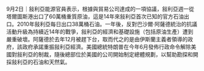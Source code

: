 9月2日｜敍利亞能源官員表示，根據與貿易公司達成的一項協議，敍利亞週一從塔爾圖斯港出口了60萬桶重質原油，這是14年來敍利亞首次已知的官方石油出口。2010年敍利亞每日出口38萬桶石油。一年後，反對巴沙爾·阿薩德統治的抗議活動升級為持續近14年的戰爭，敍利亞的經濟和基礎設施（包括原油生產）遭到嚴重破壞。阿薩德於去年12月被趕下台，取而代之的是由伊斯蘭主義者領導的政府，該政府承諾重振敍利亞經濟。美國總統特朗普在今年6月發佈行政命令解除美國對敍利亞的制裁，隨後總部位於美國的公司開始制定總體規劃，以幫助勘探和開採敍利亞的石油和天然氣。